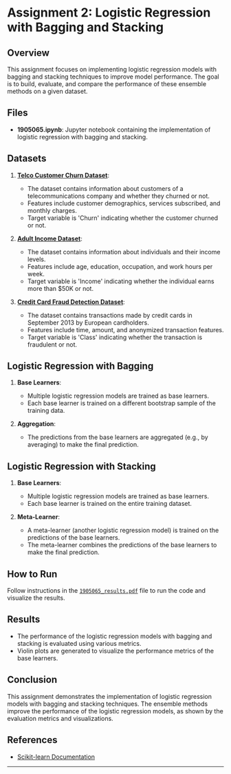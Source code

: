 # Assignment 2: Logistic Regression with Bagging and Stacking

## Overview

This assignment focuses on implementing logistic regression models with bagging and stacking techniques to improve model performance. The goal is to build, evaluate, and compare the performance of these ensemble methods on a given dataset.


## Files

- **1905065.ipynb**: Jupyter notebook containing the implementation of logistic regression with bagging and stacking.

## Datasets

1. [**Telco Customer Churn Dataset**](https://www.kaggle.com/blastchar/telco-customer-churn):
    - The dataset contains information about customers of a telecommunications company and whether they churned or not.
    - Features include customer demographics, services subscribed, and monthly charges.
    - Target variable is 'Churn' indicating whether the customer churned or not.

2. [**Adult Income Dataset**](https://archive.ics.uci.edu/ml/datasets/adult):
    - The dataset contains information about individuals and their income levels.
    - Features include age, education, occupation, and work hours per week.
    - Target variable is 'Income' indicating whether the individual earns more than $50K or not.

3. [**Credit Card Fraud Detection Dataset**](https://www.kaggle.com/mlg-ulb/creditcardfraud):
    - The dataset contains transactions made by credit cards in September 2013 by European cardholders.
    - Features include time, amount, and anonymized transaction features.
    - Target variable is 'Class' indicating whether the transaction is fraudulent or not.

## Logistic Regression with Bagging

1. **Base Learners**:
    - Multiple logistic regression models are trained as base learners.
    - Each base learner is trained on a different bootstrap sample of the training data.

2. **Aggregation**:
    - The predictions from the base learners are aggregated (e.g., by averaging) to make the final prediction.

## Logistic Regression with Stacking

1. **Base Learners**:
    - Multiple logistic regression models are trained as base learners.
    - Each base learner is trained on the entire training dataset.

2. **Meta-Learner**:
    - A meta-learner (another logistic regression model) is trained on the predictions of the base learners.
    - The meta-learner combines the predictions of the base learners to make the final prediction.

## How to Run

Follow instructions in the [`1905065_results.pdf`](./1905065_results.pdf) file to run the code and visualize the results.

## Results

- The performance of the logistic regression models with bagging and stacking is evaluated using various metrics.
- Violin plots are generated to visualize the performance metrics of the base learners.

## Conclusion

This assignment demonstrates the implementation of logistic regression models with bagging and stacking techniques. The ensemble methods improve the performance of the logistic regression models, as shown by the evaluation metrics and visualizations.

## References

- [Scikit-learn Documentation](https://scikit-learn.org/stable/)

---
